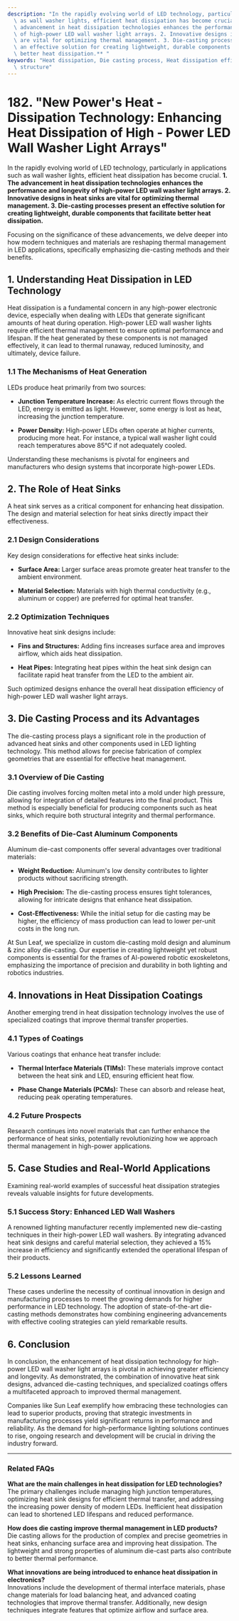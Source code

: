 ```yaml
---
description: "In the rapidly evolving world of LED technology, particularly in applications such\
  \ as wall washer lights, efficient heat dissipation has become crucial. **1. The\
  \ advancement in heat dissipation technologies enhances the performance and longevity\
  \ of high-power LED wall washer light arrays. 2. Innovative designs in heat sinks\
  \ are vital for optimizing thermal management. 3. Die-casting processes present\
  \ an effective solution for creating lightweight, durable components that facilitate\
  \ better heat dissipation.** "
keywords: "Heat dissipation, Die casting process, Heat dissipation efficiency, Heat dissipation\
  \ structure"
---
```

# 182. "New Power's Heat - Dissipation Technology: Enhancing Heat Dissipation of High - Power LED Wall Washer Light Arrays"

In the rapidly evolving world of LED technology, particularly in applications such as wall washer lights, efficient heat dissipation has become crucial. **1. The advancement in heat dissipation technologies enhances the performance and longevity of high-power LED wall washer light arrays. 2. Innovative designs in heat sinks are vital for optimizing thermal management. 3. Die-casting processes present an effective solution for creating lightweight, durable components that facilitate better heat dissipation.** 

Focusing on the significance of these advancements, we delve deeper into how modern techniques and materials are reshaping thermal management in LED applications, specifically emphasizing die-casting methods and their benefits.

## **1. Understanding Heat Dissipation in LED Technology**

Heat dissipation is a fundamental concern in any high-power electronic device, especially when dealing with LEDs that generate significant amounts of heat during operation. High-power LED wall washer lights require efficient thermal management to ensure optimal performance and lifespan. If the heat generated by these components is not managed effectively, it can lead to thermal runaway, reduced luminosity, and ultimately, device failure.

### **1.1 The Mechanisms of Heat Generation**

LEDs produce heat primarily from two sources:

- **Junction Temperature Increase:** As electric current flows through the LED, energy is emitted as light. However, some energy is lost as heat, increasing the junction temperature.
  
- **Power Density:** High-power LEDs often operate at higher currents, producing more heat. For instance, a typical wall washer light could reach temperatures above 85°C if not adequately cooled.

Understanding these mechanisms is pivotal for engineers and manufacturers who design systems that incorporate high-power LEDs.

## **2. The Role of Heat Sinks**

A heat sink serves as a critical component for enhancing heat dissipation. The design and material selection for heat sinks directly impact their effectiveness.

### **2.1 Design Considerations**

Key design considerations for effective heat sinks include:

- **Surface Area:** Larger surface areas promote greater heat transfer to the ambient environment.
  
- **Material Selection:** Materials with high thermal conductivity (e.g., aluminum or copper) are preferred for optimal heat transfer.

### **2.2 Optimization Techniques**

Innovative heat sink designs include:

- **Fins and Structures:** Adding fins increases surface area and improves airflow, which aids heat dissipation.

- **Heat Pipes:** Integrating heat pipes within the heat sink design can facilitate rapid heat transfer from the LED to the ambient air.

Such optimized designs enhance the overall heat dissipation efficiency of high-power LED wall washer light arrays.

## **3. Die Casting Process and its Advantages**

The die-casting process plays a significant role in the production of advanced heat sinks and other components used in LED lighting technology. This method allows for precise fabrication of complex geometries that are essential for effective heat management.

### **3.1 Overview of Die Casting**

Die casting involves forcing molten metal into a mold under high pressure, allowing for integration of detailed features into the final product. This method is especially beneficial for producing components such as heat sinks, which require both structural integrity and thermal performance.

### **3.2 Benefits of Die-Cast Aluminum Components**

Aluminum die-cast components offer several advantages over traditional materials:

- **Weight Reduction:** Aluminum's low density contributes to lighter products without sacrificing strength.

- **High Precision:** The die-casting process ensures tight tolerances, allowing for intricate designs that enhance heat dissipation.

- **Cost-Effectiveness:** While the initial setup for die casting may be higher, the efficiency of mass production can lead to lower per-unit costs in the long run.

At Sun Leaf, we specialize in custom die-casting mold design and aluminum & zinc alloy die-casting. Our expertise in creating lightweight yet robust components is essential for the frames of AI-powered robotic exoskeletons, emphasizing the importance of precision and durability in both lighting and robotics industries.

## **4. Innovations in Heat Dissipation Coatings**

Another emerging trend in heat dissipation technology involves the use of specialized coatings that improve thermal transfer properties.

### **4.1 Types of Coatings**

Various coatings that enhance heat transfer include:

- **Thermal Interface Materials (TIMs):** These materials improve contact between the heat sink and LED, ensuring efficient heat flow.

- **Phase Change Materials (PCMs):** These can absorb and release heat, reducing peak operating temperatures.

### **4.2 Future Prospects**

Research continues into novel materials that can further enhance the performance of heat sinks, potentially revolutionizing how we approach thermal management in high-power applications.

## **5. Case Studies and Real-World Applications**

Examining real-world examples of successful heat dissipation strategies reveals valuable insights for future developments.

### **5.1 Success Story: Enhanced LED Wall Washers**

A renowned lighting manufacturer recently implemented new die-casting techniques in their high-power LED wall washers. By integrating advanced heat sink designs and careful material selection, they achieved a 15% increase in efficiency and significantly extended the operational lifespan of their products.

### **5.2 Lessons Learned**

These cases underline the necessity of continual innovation in design and manufacturing processes to meet the growing demands for higher performance in LED technology. The adoption of state-of-the-art die-casting methods demonstrates how combining engineering advancements with effective cooling strategies can yield remarkable results.

## **6. Conclusion**

In conclusion, the enhancement of heat dissipation technology for high-power LED wall washer light arrays is pivotal in achieving greater efficiency and longevity. As demonstrated, the combination of innovative heat sink designs, advanced die-casting techniques, and specialized coatings offers a multifaceted approach to improved thermal management.

Companies like Sun Leaf exemplify how embracing these technologies can lead to superior products, proving that strategic investments in manufacturing processes yield significant returns in performance and reliability. As the demand for high-performance lighting solutions continues to rise, ongoing research and development will be crucial in driving the industry forward.

---

### Related FAQs

**What are the main challenges in heat dissipation for LED technologies?**  
The primary challenges include managing high junction temperatures, optimizing heat sink designs for efficient thermal transfer, and addressing the increasing power density of modern LEDs. Inefficient heat dissipation can lead to shortened LED lifespans and reduced performance.

**How does die casting improve thermal management in LED products?**  
Die casting allows for the production of complex and precise geometries in heat sinks, enhancing surface area and improving heat dissipation. The lightweight and strong properties of aluminum die-cast parts also contribute to better thermal performance.

**What innovations are being introduced to enhance heat dissipation in electronics?**  
Innovations include the development of thermal interface materials, phase change materials for load balancing heat, and advanced coating technologies that improve thermal transfer. Additionally, new design techniques integrate features that optimize airflow and surface area.
